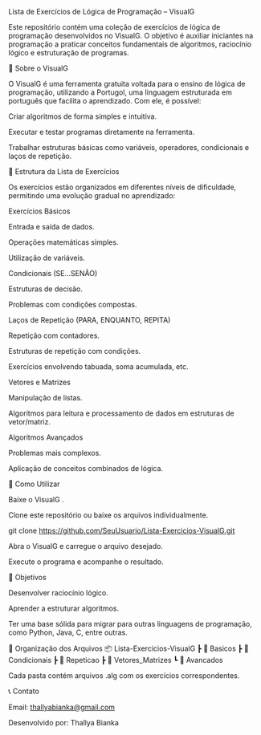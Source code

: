 Lista de Exercícios de Lógica de Programação – VisualG

Este repositório contém uma coleção de exercícios de lógica de programação desenvolvidos no VisualG. O objetivo é auxiliar iniciantes na programação a praticar conceitos fundamentais de algoritmos, raciocínio lógico e estruturação de programas.

📌 Sobre o VisualG

O VisualG é uma ferramenta gratuita voltada para o ensino de lógica de programação, utilizando a Portugol, uma linguagem estruturada em português que facilita o aprendizado.
Com ele, é possível:

Criar algoritmos de forma simples e intuitiva.

Executar e testar programas diretamente na ferramenta.

Trabalhar estruturas básicas como variáveis, operadores, condicionais e laços de repetição.

📝 Estrutura da Lista de Exercícios

Os exercícios estão organizados em diferentes níveis de dificuldade, permitindo uma evolução gradual no aprendizado:

Exercícios Básicos

Entrada e saída de dados.

Operações matemáticas simples.

Utilização de variáveis.

Condicionais (SE...SENÃO)

Estruturas de decisão.

Problemas com condições compostas.

Laços de Repetição (PARA, ENQUANTO, REPITA)

Repetição com contadores.

Estruturas de repetição com condições.

Exercícios envolvendo tabuada, soma acumulada, etc.

Vetores e Matrizes

Manipulação de listas.

Algoritmos para leitura e processamento de dados em estruturas de vetor/matriz.

Algoritmos Avançados

Problemas mais complexos.

Aplicação de conceitos combinados de lógica.

🚀 Como Utilizar

Baixe o VisualG
.

Clone este repositório ou baixe os arquivos individualmente.

git clone https://github.com/SeuUsuario/Lista-Exercicios-VisualG.git


Abra o VisualG e carregue o arquivo desejado.

Execute o programa e acompanhe o resultado.

🎯 Objetivos

Desenvolver raciocínio lógico.

Aprender a estruturar algoritmos.

Ter uma base sólida para migrar para outras linguagens de programação, como Python, Java, C, entre outras.

📂 Organização dos Arquivos
📦 Lista-Exercicios-VisualG
 ┣ 📂 Basicos
 ┣ 📂 Condicionais
 ┣ 📂 Repeticao
 ┣ 📂 Vetores_Matrizes
 ┗ 📂 Avancados


Cada pasta contém arquivos .alg com os exercícios correspondentes.

📞 Contato

Email: thallyabianka@gmail.com

Desenvolvido por: Thallya Bianka
